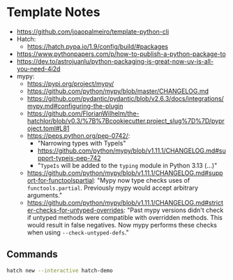 # Template Notes

- https://github.com/joaopalmeiro/template-python-cli
- Hatch:
  - https://hatch.pypa.io/1.9/config/build/#packages
- https://www.pythonpapers.com/p/how-to-publish-a-python-package-to
- https://dev.to/astrojuanlu/python-packaging-is-great-now-uv-is-all-you-need-4i2d
- mypy:
  - https://pypi.org/project/mypy/
  - https://github.com/python/mypy/blob/master/CHANGELOG.md
  - https://github.com/pydantic/pydantic/blob/v2.6.3/docs/integrations/mypy.md#configuring-the-plugin
  - https://github.com/FlorianWilhelm/the-hatchlor/blob/v0.3/%7B%7Bcookiecutter.project_slug%7D%7D/pyproject.toml#L81
  - https://peps.python.org/pep-0742/:
    - "Narrowing types with TypeIs"
    - https://github.com/python/mypy/blob/v1.11.1/CHANGELOG.md#support-typeis-pep-742
    - "`TypeIs` will be added to the `typing` module in Python 3.13 (...)"
  - https://github.com/python/mypy/blob/v1.11.1/CHANGELOG.md#support-for-functoolspartial: "Mypy now type checks uses of `functools.partial`. Previously mypy would accept arbitrary arguments."
  - https://github.com/python/mypy/blob/v1.11.1/CHANGELOG.md#stricter-checks-for-untyped-overrides: "Past mypy versions didn't check if untyped methods were compatible with overridden methods. This would result in false negatives. Now mypy performs these checks when using `--check-untyped-defs`."

## Commands

```bash
hatch new --interactive hatch-demo
```
